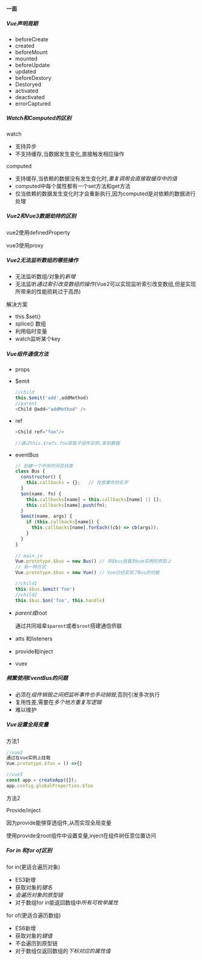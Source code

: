 #### 一面

##### Vue声明周期

* beforeCreate
* created
* beforeMount
* mounted
* beforeUpdate
* updated
* beforeDestory
* Destoryed
* activated
* deactivated
* errorCaptured

##### Watch和Computed的区别

watch

* 支持异步
* 不支持缓存,当数据发生变化,直接触发相应操作

computed

* 支持缓存,当依赖的数据没有发生变化时,*重复调用会直接取缓存中的值*
* computed中每个属性都有一个set方法和get方法
* 仅当依赖的数据发生变化时才会重新执行,因为computed是对依赖的数据进行处理

##### Vue2和Vue3数据劫持的区别

vue2使用definedProperty

vue3使用proxy

##### Vue2无法监听数组的哪些操作

* 无法监听数组/对象的*新增*
* 无法监听*通过索引改变数组的操作*(Vue2可以实现监听索引改变数组,但是实现所带来的性能损耗过于高昂)

解决方案

* this.$set()
* splice() 数组
* 利用临时变量
* watch监听某个key

##### Vue组件通信方法

* props

* $emit

  ```js
  //child
  this.$emit('add',addMethod)
  //parent
  <Child @add="addMethod" />
  ```

* ref

  ```js
  <Child ref="foo"/>
    
  //通过this.$refs.foo获取子组件实例,拿到数据
  ```

* eventBus

  ```js
  // 创建一个中央时间总线类  
  class Bus {  
    constructor() {  
      this.callbacks = {};   // 存放事件的名字  
    }  
    $on(name, fn) {  
      this.callbacks[name] = this.callbacks[name] || [];  
      this.callbacks[name].push(fn);  
    }  
    $emit(name, args) {  
      if (this.callbacks[name]) {  
        this.callbacks[name].forEach((cb) => cb(args));  
      }  
    }  
  }  
    
  // main.js  
  Vue.prototype.$bus = new Bus() // 将$bus挂载到vue实例的原型上  
  // 另一种方式  
  Vue.prototype.$bus = new Vue() // Vue已经实现了Bus的功能  
  
  //child1
  this.$bus.$emit('foo')  
  //child2
  this.$bus.$on('foo', this.handle)  
  ```

* $parent或$root

  通过共同祖辈`$parent`或者`$root`搭建通信侨联

* atts 和listeners

* provide和inject

* vuex

##### 频繁使用EventBus的问题

* 必须在*组件销毁之间把监听事件也手动销毁*,否则引发多次执行
* 复用性差,需要在*多个地方重复写逻辑*
* 难以维护

##### Vue设置全局变量

方法1

```js
//vue2
通过在vue实例上挂载
Vue.prototype.$foo = () =>{}

//vue3
const app = createApp({});
app.config.globalProperties.$foo
```

方法2

Provide/inject

因为provide能够穿透组件,从而实现全局变量

使用provide全root组件中设置变量,inject在组件树任意位置访问

##### For in 和for of区别

for in(更适合遍历对象)

* ES3新增
* 获取对象的*键名*
* *会遍历对象的原型链*
* 对于数组for in能返回数组中*所有可枚举属性*

for of(更适合遍历数组)

* ES6新增
* 获取对象的*键值*
* 不会遍历到原型链
* 对于数组仅返回数组的*下标对应的属性值*